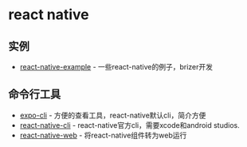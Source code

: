 # react native

## 实例

- [react-native-example](https://github.com/FunnyLiu/react-native-example) - 一些react-native的例子，brizer开发

## 命令行工具

- [expo-cli](https://github.com/expo/expo-cli) - 方便的查看工具，react-native默认cli，简介方便
- [react-native-cli](https://www.npmjs.com/package/react-native-cli) - react-native官方cli，需要xcode和android studios.
- [react-native-web](https://github.com/necolas/react-native-web) - 将react-native组件转为web运行